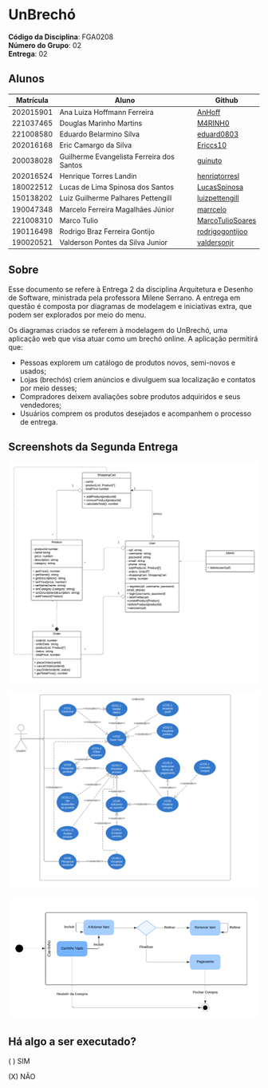 # UnBrechó

**Código da Disciplina**: FGA0208<br>
**Número do Grupo**: 02<br>
**Entrega**: 02<br>

## Alunos
| Matrícula | Aluno                                     | Github                                                  |
| --------- | ----------------------------------------- | ------------------------------------------------------- |
| 202015901 | Ana Luiza Hoffmann Ferreira               | [AnHoff](https://github.com/AnHoff)                     |
| 221037465 | Douglas Marinho Martins                   | [M4RINH0](https://github.com/M4RINH0)                   |
| 221008580 | Eduardo Belarmino Silva                   | [eduard0803](https://github.com/eduard0803)             |
| 202016168 | Eric Camargo da Silva                     | [Ericcs10](https://github.com/Ericcs10)                 |
| 200038028 | Guilherme Evangelista Ferreira dos Santos | [guinuto](https://github.com/guinuto)                   |
| 202016524 | Henrique Torres Landin                    | [henriqtorresl](https://github.com/henriqtorresl)       |
| 180022512 | Lucas de Lima Spinosa dos Santos          | [LucasSpinosa](https://github.com/LucasSpinosa)         |
| 150138202 | Luiz Guilherme Palhares Pettengill        | [luizpettengill](https://github.com/LuizPettengill)     |
| 190047348 | Marcelo Ferreira Magalhães Júnior         | [marrcelo](https://github.com/marrcelo)                 |
| 221008310 | Marco Tulio                               | [MarcoTulioSoares](https://github.com/MarcoTulioSoares) |
| 190116498 | Rodrigo Braz Ferreira Gontijo             | [rodrigogontijoo](https://github.com/rodrigogontijoo)   |
| 190020521 | Valderson Pontes da Silva Junior          | [valdersonjr](https://github.com/valdersonjr)           |

## Sobre
Esse documento se refere à Entrega 2 da disciplina Arquitetura e Desenho de Software, ministrada pela professora Milene Serrano. A entrega em questão é composta por diagramas de modelagem e iniciativas extra, que podem ser explorados por meio do menu.

Os diagramas criados se referem à modelagem do UnBrechó, uma aplicação web que visa atuar como um brechó online. A aplicação permitirá que:

- Pessoas explorem um catálogo de produtos novos, semi-novos e usados;
- Lojas (brechós) criem anúncios e divulguem sua localização e contatos por meio desses;
- Compradores deixem avaliações sobre produtos adquiridos e seus vendedores; 
- Usuários comprem os produtos desejados e acompanhem o processo de entrega.

## Screenshots da Segunda Entrega

![Diagrama de Classe](./Imagens/diagrama_classe.png)

![Diagrama de Caso de Uso](./Imagens/DiagramaDeCasosDeUsoUsuario.png)

![Diagrama de Estado](./Imagens/diagrama_estado_carrinho.png)

## Há algo a ser executado?

( ) SIM

(X) NÃO
